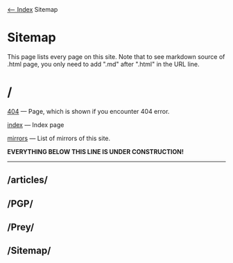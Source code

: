 <!DOCTYPE html>
<html>
<head>
<meta name="description" content="Sitemap" />
<meta name="keywords" content="Sitemap" />
<meta name="author" content="Mika Suomalainen" />
<meta charset="UTF-8" />
<link rel="canonical" href="http://mkaysi.github.com/sitemap/sitemap.html">
<title>Sitemap</title>
<link rel="stylesheet" type="text/css" href="../tyyli.css" />
</head>
<body>
<text align=left><a href="index.html"><-- Index</a></text align>
<text align=center></text align>
<text align=left>Sitemap</text align>

# Sitemap

This page lists every page on this site.
Note that to see markdown source of .html page, you only need to add ".md" after ".html" in the URL line.

# /

[404] — Page, which is shown if you encounter 404 error.

[index] — Index page

[mirrors] — List of mirrors of this site.

[404]:../404.html
[index]:../index.html
[mirrors]:../mirrors.html

<strong>EVERYTHING BELOW THIS LINE IS UNDER CONSTRUCTION!</strong>
<hr/>

## /articles/

## /PGP/

## /Prey/

## /Sitemap/

